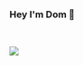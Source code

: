 <!--
**domjtalbot/domjtalbot** is a ✨ _special_ ✨ repository because its `README.md` (this file) appears on your GitHub profile.

Here are some ideas to get you started:

- 🔭 I’m currently working on ...
- 🌱 I’m currently learning ...
- 👯 I’m looking to collaborate on ...
- 🤔 I’m looking for help with ...
- 💬 Ask me about ...
- 📫 How to reach me: ...
- 😄 Pronouns: ...
- ⚡ Fun fact: ...
-->

### Hey I'm Dom :vulcan_salute:

<br/> 

![](https://images.unsplash.com/photo-1559339484-2205377cc979?ixlib=rb-1.2.1&raw_url=true&q=70&fm=jpg&crop=entropy&cs=tinysrgb&ixid=MnwxMjA3fDB8MHxwaG90by1wYWdlfHx8fGVufDB8fHx8&auto=format&fit=crop&w=1100&h=350&p=center&crop=faces&fp-y=.65)
